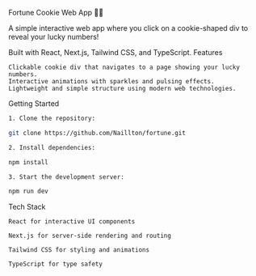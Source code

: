 Fortune Cookie Web App 🍪✨

A simple interactive web app where you click on a cookie-shaped div to reveal your lucky numbers!

Built with React, Next.js, Tailwind CSS, and TypeScript.
Features

    Clickable cookie div that navigates to a page showing your lucky numbers.
    Interactive animations with sparkles and pulsing effects.
    Lightweight and simple structure using modern web technologies.

Getting Started

```bash
1. Clone the repository:

git clone https://github.com/Naillton/fortune.git

2. Install dependencies:

npm install

3. Start the development server:

npm run dev
```

Tech Stack

    React for interactive UI components

    Next.js for server-side rendering and routing

    Tailwind CSS for styling and animations

    TypeScript for type safety
